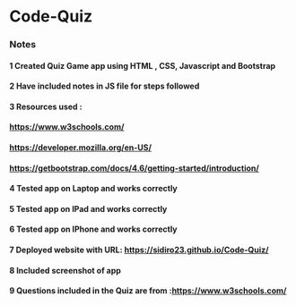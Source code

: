 # Code-Quiz


### Notes
#### 1 Created Quiz Game app using HTML , CSS, Javascript and Bootstrap
#### 2 Have included notes in JS file for steps followed
#### 3 Resources used :
#### https://www.w3schools.com/
#### https://developer.mozilla.org/en-US/
#### https://getbootstrap.com/docs/4.6/getting-started/introduction/
#### 4 Tested app on Laptop and works correctly
#### 5 Tested app on IPad and works correctly
#### 6 Tested app on IPhone and works correctly
#### 7 Deployed website with URL: https://sidiro23.github.io/Code-Quiz/
#### 8 Included screenshot of app
#### 9 Questions included in the Quiz are from :https://www.w3schools.com/
